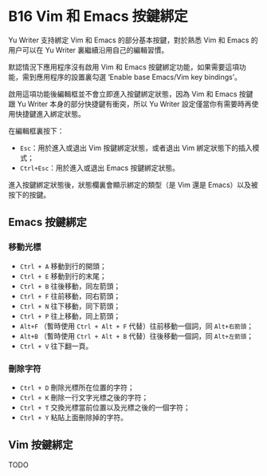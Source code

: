 # B16 Vim 和 Emacs 按鍵綁定

Yu Writer 支持綁定 Vim 和 Emacs 的部分基本按鍵，對於熟悉 Vim 和 Emacs 的用户可以在 Yu Writer 裏繼續沿用自己的編輯習慣。

默認情況下應用程序沒有啟用 Vim 和 Emacs 按鍵綁定功能，如果需要這項功能，需到應用程序的設置裏勾選 ‘Enable base Emacs/Vim key bindings’。

啟用這項功能後編輯框並不會立即進入按鍵綁定狀態，因為 Vim 和 Emacs 按鍵跟 Yu Writer 本身的部分快捷鍵有衝突，所以 Yu Writer 設定僅當你有需要時再使用快捷鍵進入綁定狀態。

在編輯框裏按下：

* `Esc`：用於進入或退出 Vim 按鍵綁定狀態，或者退出 Vim 綁定狀態下的插入模式；
* `Ctrl+Esc`：用於進入或退出 Emacs 按鍵綁定狀態。

進入按鍵綁定狀態後，狀態欄裏會顯示綁定的類型（是 Vim 還是 Emacs）以及被按下的按鍵。

## Emacs 按鍵綁定

### 移動光標

* `Ctrl + A` 移動到行的開頭；
* `Ctrl + E` 移動到行的末尾；
* `Ctrl + B` 往後移動，同左箭頭；
* `Ctrl + F` 往前移動，同右箭頭；
* `Ctrl + N` 往下移動，同下箭頭；
* `Ctrl + P` 往上移動，同上箭頭；
* `Alt+F` （暫時使用 `Ctrl + Alt + F` 代替）往前移動一個詞，同 `Alt+右箭頭`；
* `Alt+B` （暫時使用 `Ctrl + Alt + B` 代替）往後移動一個詞，同 `Alt+左箭頭`；
* `Ctrl + V` 往下翻一頁。

### 刪除字符

* `Ctrl + D` 刪除光標所在位置的字符；
* `Ctrl + K` 刪除一行文字光標之後的字符；
* `Ctrl + T` 交換光標當前位置以及光標之後的一個字符；
* `Ctrl + Y` 粘貼上面刪除掉的字符。

## Vim 按鍵綁定

TODO